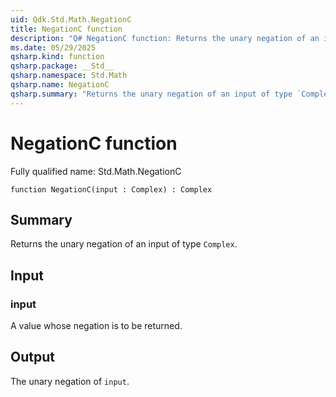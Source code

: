 ```yaml
---
uid: Qdk.Std.Math.NegationC
title: NegationC function
description: "Q# NegationC function: Returns the unary negation of an input of type `Complex`."
ms.date: 05/29/2025
qsharp.kind: function
qsharp.package: __Std__
qsharp.namespace: Std.Math
qsharp.name: NegationC
qsharp.summary: "Returns the unary negation of an input of type `Complex`."
---
```


# NegationC function

Fully qualified name: Std.Math.NegationC

```qsharp
function NegationC(input : Complex) : Complex
```

## Summary
Returns the unary negation of an input of type `Complex`.

## Input
### input
A value whose negation is to be returned.

## Output
The unary negation of `input`.
